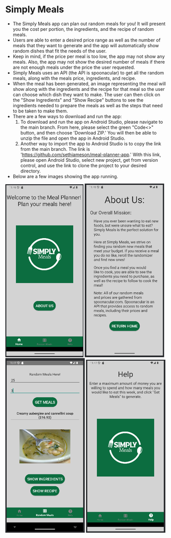 # Simply Meals
- The Simply Meals app can plan out random meals for you! It will present you the cost per portion, the ingredients, and the recipe of random meals.
- Users are able to enter a desired price range as well as the number of meals that they want to generate and the app will automatically show random dishes that fit the needs of the user.
- Keep in mind, if the price per meal is too low, the app may not show any meals. Also, the app may not show the desired number of meals if there are not enough meals under the price the user requested.  
- Simply Meals uses an API (the API is spoonacular) to get all the random meals, along with the meals price, ingredients, and recipe.
- When the meal has been generated, an image representing the meal will show along with the ingredients and the recipe for that meal so the user can choose which dish they want to make. The user can then click on the "Show Ingredients" and "Show Recipe" buttons to see the ingredients needed to prepare the meals as well as the steps that need to be taken to make them.
- There are a few ways to download and run the app:
  1) To download and run the app on Android Studio, please navigate to the main branch. From here, please select the green "Code<>" button, and then choose 'Download ZIP.' You will then be able to unzip the file and open the app in Android Studio.
  2) Another way to import the app to Android Studio is to copy the link from the main branch. The link is 'https://github.com/sethjameson/meal-planner-app.' With this link, please open Android Studio, select new project, get from version control, and use the link to clone the project to your desired directory. 
- Below are a few images showing the app running.

![Home](app/src/main/res/drawable/home_final.png)
![Random Meal Planner](app/src/main/res/drawable/about_us_final.png)
![Random_Meal_Generator](app/src/main/res/drawable/random_meal_generator_final.png)
![Homepage](app/src/main/res/drawable/homepage_final.png)
